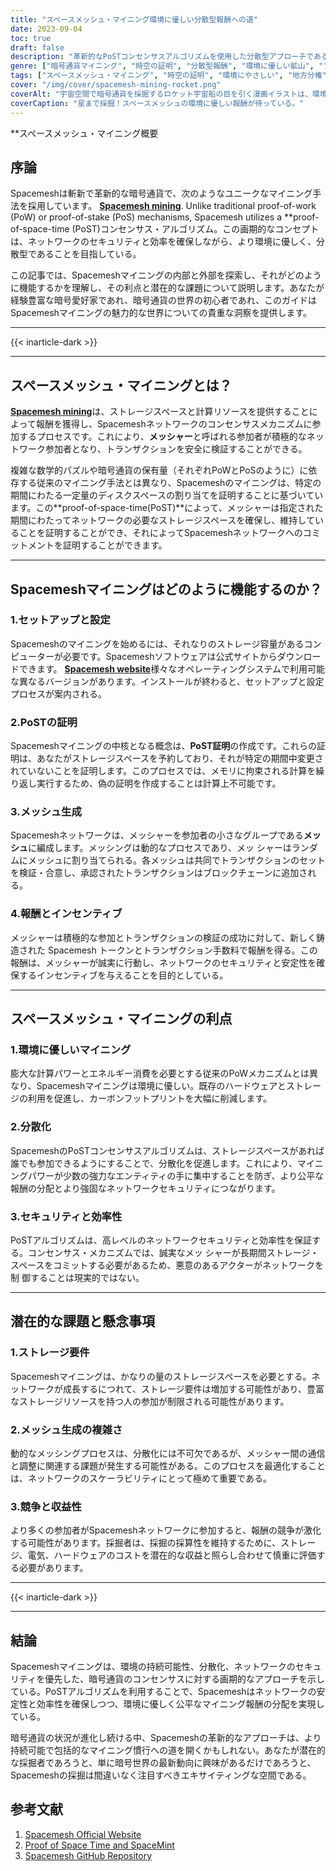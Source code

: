 ```yaml
---
title: "スペースメッシュ・マイニング環境に優しい分散型報酬への道"
date: 2023-09-04
toc: true
draft: false
description: "革新的なPoSTコンセンサスアルゴリズムを使用した分散型アプローチであるSpacemeshマイニングを通じて、環境に優しい報酬を獲得しましょう。"
genre: ["暗号通貨マイニング", "時空の証明", "分散型報酬", "環境に優しい鉱山", "ブロックチェーン技術", "暗号通貨", "暗号マイニング", "プルーフ・オブ・スペース", "地方分権", "ブロックチェーン・コンセンサス"]
tags: ["スペースメッシュ・マイニング", "時空の証明", "環境にやさしい", "地方分権", "暗号通貨マイニング", "ブロックチェーン技術", "メッシャー", "PoSTの証明", "マイニング報酬", "暗号愛好家", "分散型コンセンサス", "環境に優しい採鉱ソリューション", "暗号通貨の報酬", "暗号通貨のセキュリティ", "プルーフ・オブ・スペース", "暗号イノベーション", "ブロックチェーン・ネットワーク", "スペースメッシュ・ネットワーク", "メッシュ処理", "暗号通貨の効率性", "暗号通貨への参加", "暗号通貨のスケーラビリティ", "ブロックチェーンのインセンティブ", "スペースメッシュ・ソフトウェア", "スペースメッシュ・トークン", "暗号ネットワーク", "暗号通貨取引", "暗号通貨の分散化", "暗号への挑戦"]
cover: "/img/cover/spacemesh-mining-rocket.png"
coverAlt: "宇宙空間で暗号通貨を採掘するロケット宇宙船の目を引く漫画イラストは、環境に優しく革新的なSpacemeshの採掘プロセスを象徴しています。"
coverCaption: "星まで採掘！スペースメッシュの環境に優しい報酬が待っている。"
---
```


**スペースメッシュ・マイニング概要

## 序論

Spacemeshは斬新で革新的な暗号通貨で、次のようなユニークなマイニング手法を採用しています。 [**Spacemesh mining**](https://www.spacemesh.io/). Unlike traditional proof-of-work (PoW) or proof-of-stake (PoS) mechanisms, Spacemesh utilizes a **proof-of-space-time (PoST)コンセンサス・アルゴリズム。この画期的なコンセプトは、ネットワークのセキュリティと効率を確保しながら、より環境に優しく、分散型であることを目指している。

この記事では、Spacemeshマイニングの内部と外部を探索し、それがどのように機能するかを理解し、その利点と潜在的な課題について説明します。あなたが経験豊富な暗号愛好家であれ、暗号通貨の世界の初心者であれ、このガイドはSpacemeshマイニングの魅力的な世界についての貴重な洞察を提供します。

______
{{< inarticle-dark >}}
______

## スペースメッシュ・マイニングとは？

[**Spacemesh mining**](https://www.spacemesh.io/)は、ストレージスペースと計算リソースを提供することによって報酬を獲得し、Spacemeshネットワークのコンセンサスメカニズムに参加するプロセスです。これにより、**メッシャー**と呼ばれる参加者が積極的なネットワーク参加者となり、トランザクションを安全に検証することができる。

複雑な数学的パズルや暗号通貨の保有量（それぞれPoWとPoSのように）に依存する従来のマイニング手法とは異なり、Spacemeshのマイニングは、特定の期間にわたる一定量のディスクスペースの割り当てを証明することに基づいています。この**proof-of-space-time(PoST)**によって、メッシャーは指定された期間にわたってネットワークの必要なストレージスペースを確保し、維持していることを証明することができ、それによってSpacemeshネットワークへのコミットメントを証明することができます。

______

## Spacemeshマイニングはどのように機能するのか？

### 1.セットアップと設定

Spacemeshのマイニングを始めるには、それなりのストレージ容量があるコンピューターが必要です。Spacemeshソフトウェアは公式サイトからダウンロードできます。 [**Spacemesh website**](https://www.spacemesh.io/)様々なオペレーティングシステムで利用可能な異なるバージョンがあります。インストールが終わると、セットアップと設定プロセスが案内される。

### 2.PoSTの証明

Spacemeshマイニングの中核となる概念は、**PoST証明**の作成です。これらの証明は、あなたがストレージスペースを予約しており、それが特定の期間中変更されていないことを証明します。このプロセスでは、メモリに拘束される計算を繰り返し実行するため、偽の証明を作成することは計算上不可能です。

### 3.メッシュ生成

Spacemeshネットワークは、メッシャーを参加者の小さなグループである**メッシュ**に編成します。メッシングは動的なプロセスであり、メッ シャーはランダムにメッシュに割り当てられる。各メッシュは共同でトランザクションのセットを検証・合意し、承認されたトランザクションはブロックチェーンに追加される。

### 4.報酬とインセンティブ

メッシャーは積極的な参加とトランザクションの検証の成功に対して、新しく鋳造された Spacemesh トークンとトランザクション手数料で報酬を得る。この報酬は、メッシャーが誠実に行動し、ネットワークのセキュリティと安定性を確保するインセンティブを与えることを目的としている。

______

## スペースメッシュ・マイニングの利点

### 1.環境に優しいマイニング

膨大な計算パワーとエネルギー消費を必要とする従来のPoWメカニズムとは異なり、Spacemeshマイニングは環境に優しい。既存のハードウェアとストレージの利用を促進し、カーボンフットプリントを大幅に削減します。

### 2.分散化

SpacemeshのPoSTコンセンサスアルゴリズムは、ストレージスペースがあれば誰でも参加できるようにすることで、分散化を促進します。これにより、マイニングパワーが少数の強力なエンティティの手に集中することを防ぎ、より公平な報酬の分配とより強固なネットワークセキュリティにつながります。

### 3.セキュリティと効率性

PoSTアルゴリズムは、高レベルのネットワークセキュリティと効率性を保証する。コンセンサス・メカニズムでは、誠実なメッ シャーが長期間ストレージ・スペースをコミットする必要があるため、悪意のあるアクターがネットワークを制 御することは現実的ではない。

______

## 潜在的な課題と懸念事項

### 1.ストレージ要件

Spacemeshマイニングは、かなりの量のストレージスペースを必要とする。ネットワークが成長するにつれて、ストレージ要件は増加する可能性があり、豊富なストレージリソースを持つ人の参加が制限される可能性があります。

### 2.メッシュ生成の複雑さ

動的なメッシングプロセスは、分散化には不可欠であるが、メッシャー間の通信と調整に関連する課題が発生する可能性がある。このプロセスを最適化することは、ネットワークのスケーラビリティにとって極めて重要である。

### 3.競争と収益性

より多くの参加者がSpacemeshネットワークに参加すると、報酬の競争が激化する可能性があります。採掘者は、採掘の採算性を維持するために、ストレージ、電気、ハードウェアのコストを潜在的な収益と照らし合わせて慎重に評価する必要があります。

______
{{< inarticle-dark >}}
______

## 結論

Spacemeshマイニングは、環境の持続可能性、分散化、ネットワークのセキュリティを優先した、暗号通貨のコンセンサスに対する画期的なアプローチを示している。PoSTアルゴリズムを利用することで、Spacemeshはネットワークの安定性と効率性を確保しつつ、環境に優しく公平なマイニング報酬の分配を実現している。

暗号通貨の状況が進化し続ける中、Spacemeshの革新的なアプローチは、より持続可能で包括的なマイニング慣行への道を開くかもしれない。あなたが潜在的な採掘者であろうと、単に暗号世界の最新動向に興味があるだけであろうと、Spacemeshの採掘は間違いなく注目すべきエキサイティングな空間である。

## 参考文献

1. [Spacemesh Official Website](https://www.spacemesh.io/)
2. [Proof of Space Time and SpaceMint](https://eprint.iacr.org/2013/796.pdf)
3. [Spacemesh GitHub Repository](https://github.com/spacemeshos)